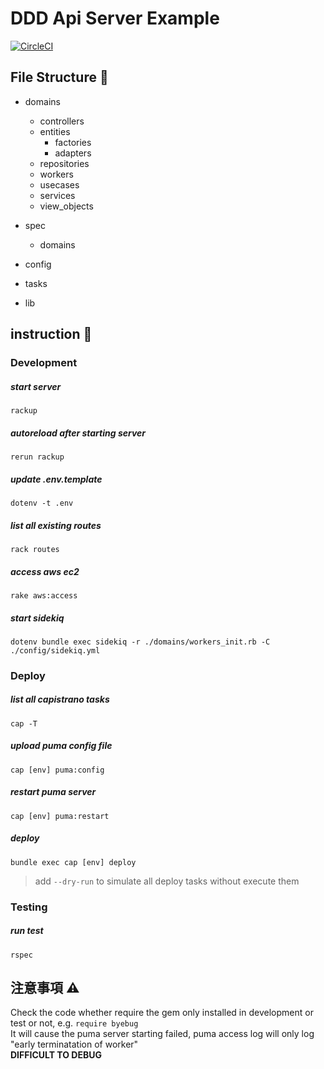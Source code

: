 # DDD Api Server Example
[![CircleCI](https://circleci.com/gh/sunnyfounder/api-server.svg?style=svg&circle-token=59ef1ab152cbc6a9c073755752483259ef0c8017)](https://app.circleci.com/pipelines/github/sunnyfounder)

## File Structure :open_file_folder:
- domains
  - controllers
  - entities
    - factories
    - adapters
  - repositories
  - workers
  - usecases
  - services
  - view_objects

- spec
  - domains

- config

- tasks

- lib

## instruction :memo:

### Development
##### start server
`rackup`
##### autoreload after starting server
`rerun rackup`
##### update .env.template
`dotenv -t .env`
##### list all existing routes
`rack routes`
##### access aws ec2
`rake aws:access`
##### start sidekiq
`dotenv bundle exec sidekiq -r ./domains/workers_init.rb -C ./config/sidekiq.yml`

### Deploy
##### list all capistrano tasks
`cap -T`
##### upload puma config file
`cap [env] puma:config`
##### restart puma server
`cap [env] puma:restart`
##### deploy
`bundle exec cap [env] deploy`
> add `--dry-run` to simulate all deploy tasks without execute them

### Testing
##### run test
`rspec`

## 注意事項 :warning:
Check the code whether require the gem only installed in development or test or not, e.g. `require byebug`\
It will cause the puma server starting failed, puma access log will only log "early terminatation of worker"\
**DIFFICULT TO DEBUG**
